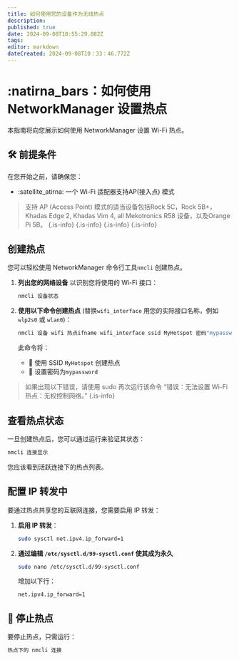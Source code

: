 ```yaml
---
title: 如何使用您的设备作为无线热点
description:
published: true
date: 2024-09-08T10:55:29.082Z
tags:
editor: markdown
dateCreated: 2024-09-08T10：33：46.772Z
---
```


# :natirna_bars：如何使用 NetworkManager 设置热点

本指南将向您展示如何使用 NetworkManager 设置 Wi-Fi 热点。

## 🛠️ 前提条件

在您开始之前，请确保您：

- :satellite_atirna: 一个 Wi-Fi 适配器支持AP(接入点) 模式

> 支持 AP (Access Point) 模式的适当设备包括Rock 5C，Rock 5B+， Khadas Edge 2, Khadas Vim 4, all Mekotronics R58 设备，以及Orange Pi 5B。
> {.is-info}
> {.is-info}
> {.is-info}
> {.is-info}

## 创建热点

您可以轻松使用 NetworkManager 命令行工具`nmcli` 创建热点。

1. **列出您的网络设备** 以识别您将使用的 Wi-Fi 接口：

   ```bash
   nmcli 设备状态
   ```

2. **使用以下命令创建热点** (替换`wifi_interface` 用您的实际接口名称，例如`wlp2s0` 或 `wlan0`)：

   ```bash
   nmcli 设备 wifi 热点ifname wifi_interface ssid MyHotspot 密码"mypassword"
   ```

   此命令将：

   - 📝 使用 SSID `MyHotspot` 创建热点
   - 🔑 设置密码为`mypassword`

> 如果出现以下错误，请使用 sudo 再次运行该命令
> “错误：无法设置 Wi-Fi 热点：无权控制网络。”
> {.is-info}

## 查看热点状态

一旦创建热点后，您可以通过运行来验证其状态：

```bash
nmcli 连接显示
```

您应该看到活跃连接下的热点列表。

## 配置 IP 转发中

要通过热点共享您的互联网连接，您需要启用 IP 转发：

1. **启用 IP 转发**：

   ```bash
   sudo sysctl net.ipv4.ip_forward=1
   ```

2. **通过编辑 `/etc/sysctl.d/99-sysctl.conf` 使其成为永久**

   ```bash
   sudo nano /etc/sysctl.d/99-sysctl.conf
   ```

   增加以下行：

   ```
   net.ipv4.ip_forward=1
   ```

## 🛑 停止热点

要停止热点，只需运行：

```bash
热点下的 nmcli 连接
```
